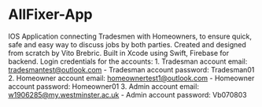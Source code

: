 # AllFixer-App
IOS Application connecting Tradesmen with Homeowners, to ensure quick, safe and easy way to discuss jobs by both parties.
Created and designed from scratch by Vito Brebric. 
Built in Xcode using Swift, Firebase for backend. 
Login credentials for the accounts: 1. Tradesman account email: tradesmantest@outlook.com       - Tradesman account password: Tradesman01
                                    2. Homeowner account email: homeownertest1@outlook.com      - Homeowner account password: Homeowner01 
                                    3. Admin account email: w1906285@my.westminster.ac.uk       - Admin account password: Vb070803
                          
